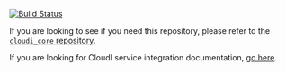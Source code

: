 [![Build Status](https://secure.travis-ci.org/CloudI/cloudi_service_db.png?branch=master)](http://travis-ci.org/CloudI/cloudi_service_db)

If you are looking to see if you need this repository, please refer to the [`cloudi_core` repository](https://github.com/CloudI/cloudi_core#about).

If you are looking for CloudI service integration documentation, [go here](https://github.com/CloudI/CloudI#integration).

